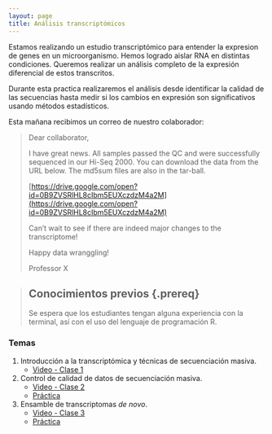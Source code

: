 ```yaml
---
layout: page
title: Análisis transcriptómicos
---
```


Estamos realizando un estudio transcriptómico para entender la expresion de genes
en un microorganismo. Hemos logrado aislar RNA en distintas condiciones. Queremos 
realizar un análisis completo de la expresión diferencial de estos transcritos. 

Durante esta practica realizaremos el análisis desde identificar la calidad de las secuencias
hasta medir si los cambios en expresión son significativos usando métodos estadísticos.

Esta mañana recibimos un correo de nuestro colaborador:

>
>Dear collaborator,
>
>I have great news. All samples passed the QC and were successfully sequenced in 
>our Hi-Seq 2000. You can download the data from the URL below. The md5sum files are also 
>in the tar-ball.  
>
>[https://drive.google.com/open?id=0B9ZVSRlHL8cIbm5EUXczdzM4a2M](https://drive.google.com/open?id=0B9ZVSRlHL8cIbm5EUXczdzM4a2M)
>
>Can’t wait to see if there are indeed major changes to the transcriptome! 
>
>Happy data wranggling!
>
>Professor X


> ## Conocimientos previos {.prereq}
>
> Se espera que los estudiantes tengan alguna experiencia con la terminal,
> así con el uso del lenguaje de programación R. 


### Temas

1. Introducción a la transcriptómica y técnicas de secuenciación masiva. 
	* [Video - Clase 1](https://www.dropbox.com/s/hljqrft9iycyim7/clase_1_transcriptomica_bi_2020.mp4?dl=0)
2. Control de calidad de datos de secuenciación masiva.
	* [Video - Clase 2](https://www.dropbox.com/s/26domcnmutxlcfy/Clase_2_Transcriptomica_BI_2020.mp4?dl=0)
	* [Práctica](01-quality.html)
3. Ensamble de transcriptomas *de novo*.
	* [Video - Clase 3](https://www.dropbox.com/s/2ifbv3sde92tswj/clase_3_transcriptomica_bi_2020.mp4?dl=0f)
	* [Práctica](02-assembly_denovo.html)	
	
<!---
1. Introducción a la transcriptómica y técnicas de secuenciación masiva. 
	* [Presentación](SLIDES/PBI_19_Clase_1.pdf)
2. Control de calidad de datos de secuenciación masiva.
	* [Video - Clase 2](https://www.dropbox.com/s/26domcnmutxlcfy/Clase_2_Transcriptomica_BI_2020.mp4?dl=0)
	* [Práctica](01-quality.html)
3. Ensamble de transcriptomas *de novo*.
	* [Presentación](/PBI_19_Clase_3.pdf)
	* [Práctica](02_assembly_denovo.html)
4. Alineamiento de lecturas y transcritos.
	* [Presentación](/PBI_18_Clase_4.pdf)
	* [Práctica](03_mapping.html)
5. Análisis de expresión diferencial.
	* [Presentación](/PBI_18_Clase_7.pdf)
	* [Práctica](04_expression.html)
6. Ensamble de transcriptomas guiado.
	* [Presentación](SLIDES/PBI_18_Clase_5.pdf)
	* [Práctica](05_assembly_guided.html)

![Diagrama de ensamble de transcriptomas](SLIDES/Transcriptomics_Workflow.png)

Prácticas basadas en el curso [Trinity RNA-Seq Analysis Workshop](https://github.com/trinityrnaseq/RNASeq_Trinity_Tuxedo_Workshop/wiki).

	
	
* [Proyecto final](X.html)


--->





